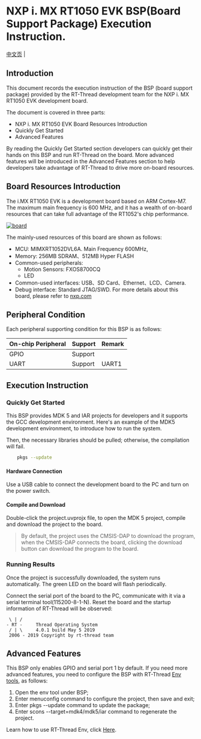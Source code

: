 # NXP i. MX RT1050 EVK BSP(Board Support Package) Execution Instruction.

[中文页](README_zh.md) |

## Introduction

This document records the execution instruction of the BSP (board support package) provided by the RT-Thread development team for the NXP i. MX RT1050 EVK development board.

The document is covered in three parts:

- NXP i. MX RT1050 EVK Board Resources Introduction
- Quickly Get Started
- Advanced Features

By reading the Quickly Get Started section developers can quickly get their hands on this BSP and run RT-Thread on the board. More advanced features will be introduced in the Advanced Features section to help developers take advantage of RT-Thread to drive more on-board resources.

## Board Resources Introduction

The i.MX RT1050 EVK  is a development board based on ARM Cortex-M7. The maximum main frequency is 600 MHz, and it has a wealth of on-board resources that can take full advantage of the RT1052's chip performance.

[![board](https://github.com/RT-Thread/rt-thread/raw/master/bsp/imxrt/imxrt1052-nxp-evk/figures/board.jpg)](https://github.com/RT-Thread/rt-thread/blob/master/bsp/imxrt/imxrt1052-nxp-evk/figures/board.jpg)

The mainly-used resources of this board are shown as follows:

- MCU: MIMXRT1052DVL6A. Main Frequency 600MHz,
- Memory: 256MB SDRAM、512MB Hyper FLASH
- Common-used peripherals:
  - Motion Sensors: FXOS8700CQ
  - LED
- Common-used interfaces: USB、SD Card、Ethernet、LCD、Camera.
- Debug interface: Standard JTAG/SWD. For more details about this board, please refer to [nxp.com](https://www.nxp.com/)

## Peripheral Condition

Each peripheral supporting condition for this BSP is as follows:

| **On-chip Peripheral** | **Support** | **Remark** |
| ---------------------- | ----------- | ---------- |
| GPIO                   | Support     |            |
| UART                   | Support     | UART1      |

## Execution Instruction

### Quickly Get Started

This BSP provides MDK 5 and IAR projects for developers and it supports the GCC development environment. Here's an example of the MDK5 development environment, to introduce how to run the system.

Then, the necessary libraries should be pulled; otherwise, the compilation will fail.

```bash
    pkgs --update
```

#### Hardware Connection

Use a USB cable to connect the development board to the PC and turn on the power switch.

#### Compile and Download

Double-click the project.uvprojx file, to open the MDK 5 project, compile and download the project to the board.

> By default, the project uses the CMSIS-DAP to download the program, when the CMSIS-DAP connects the board, clicking the download button can download the program to the board.

### **Running Results**

Once the project is successfully downloaded, the system runs automatically. The green LED on the board will flash periodically.

Connect the serial port of the board to the PC, communicate with it via a serial terminal tool(115200-8-1-N). Reset the board and the startup information of RT-Thread will be observed:

```
 \ | /
- RT -     Thread Operating System
 / | \     4.0.1 build May 5 2019
 2006 - 2019 Copyright by rt-thread team
```

## **Advanced Features**

This BSP only enables GPIO and serial port 1 by default. If you need more advanced features, you need to configure the BSP with RT-Thread [Env tools](https://www.rt-thread.io/download.html?download=Env), as follows:

1. Open the env tool under BSP;
2. Enter menuconfig command to configure the project, then save and exit;
3. Enter pkgs --update command to update the package;
4. Enter scons --target=mdk4/mdk5/iar command to regenerate the project.

Learn how to use RT-Thread Env, click [Here](https://github.com/RT-Thread/rt-thread/blob/master/documentation/env/env.md).